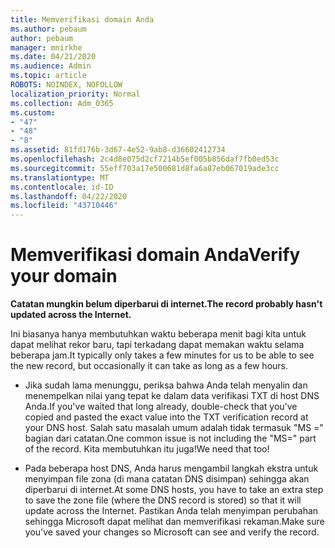 ```yaml
---
title: Memverifikasi domain Anda
ms.author: pebaum
author: pebaum
manager: mnirkhe
ms.date: 04/21/2020
ms.audience: Admin
ms.topic: article
ROBOTS: NOINDEX, NOFOLLOW
localization_priority: Normal
ms.collection: Adm_O365
ms.custom:
- "47"
- "48"
- "8"
ms.assetid: 81fd176b-3d67-4e52-9ab8-d36602412734
ms.openlocfilehash: 2c4d8e075d2cf7214b5ef005b856daf7fb0ed53c
ms.sourcegitcommit: 55eff703a17e500681d8fa6a87eb067019ade3cc
ms.translationtype: MT
ms.contentlocale: id-ID
ms.lasthandoff: 04/22/2020
ms.locfileid: "43710446"
---
```

# <a name="verify-your-domain"></a><span data-ttu-id="14383-102">Memverifikasi domain Anda</span><span class="sxs-lookup"><span data-stu-id="14383-102">Verify your domain</span></span>

 <span data-ttu-id="14383-103">**Catatan mungkin belum diperbarui di internet.**</span><span class="sxs-lookup"><span data-stu-id="14383-103">**The record probably hasn't updated across the Internet.**</span></span>
  
<span data-ttu-id="14383-104">Ini biasanya hanya membutuhkan waktu beberapa menit bagi kita untuk dapat melihat rekor baru, tapi terkadang dapat memakan waktu selama beberapa jam.</span><span class="sxs-lookup"><span data-stu-id="14383-104">It typically only takes a few minutes for us to be able to see the new record, but occasionally it can take as long as a few hours.</span></span> 
  
- <span data-ttu-id="14383-105">Jika sudah lama menunggu, periksa bahwa Anda telah menyalin dan menempelkan nilai yang tepat ke dalam data verifikasi TXT di host DNS Anda.</span><span class="sxs-lookup"><span data-stu-id="14383-105">If you've waited that long already, double-check that you've copied and pasted the exact value into the TXT verification record at your DNS host.</span></span> <span data-ttu-id="14383-106">Salah satu masalah umum adalah tidak termasuk "MS =" bagian dari catatan.</span><span class="sxs-lookup"><span data-stu-id="14383-106">One common issue is not including the "MS=" part of the record.</span></span> <span data-ttu-id="14383-107">Kita membutuhkan itu juga!</span><span class="sxs-lookup"><span data-stu-id="14383-107">We need that too!</span></span>

- <span data-ttu-id="14383-108">Pada beberapa host DNS, Anda harus mengambil langkah ekstra untuk menyimpan file zona (di mana catatan DNS disimpan) sehingga akan diperbarui di internet.</span><span class="sxs-lookup"><span data-stu-id="14383-108">At some DNS hosts, you have to take an extra step to save the zone file (where the DNS record is stored) so that it will update across the Internet.</span></span> <span data-ttu-id="14383-109">Pastikan Anda telah menyimpan perubahan sehingga Microsoft dapat melihat dan memverifikasi rekaman.</span><span class="sxs-lookup"><span data-stu-id="14383-109">Make sure you've saved your changes so Microsoft can see and verify the record.</span></span>
